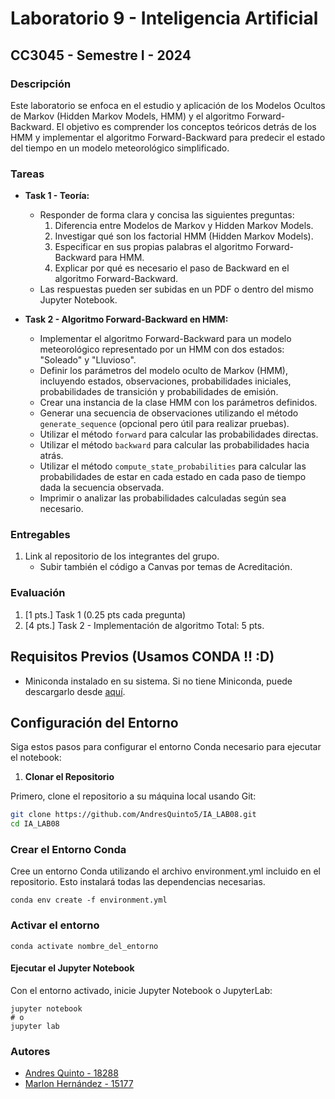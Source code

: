 # Laboratorio 9 - Inteligencia Artificial
## CC3045 - Semestre I - 2024

### Descripción
Este laboratorio se enfoca en el estudio y aplicación de los Modelos Ocultos de Markov (Hidden Markov Models, HMM) y el algoritmo Forward-Backward. El objetivo es comprender los conceptos teóricos detrás de los HMM y implementar el algoritmo Forward-Backward para predecir el estado del tiempo en un modelo meteorológico simplificado.

### Tareas
- **Task 1 - Teoría:**
  - Responder de forma clara y concisa las siguientes preguntas:
    1. Diferencia entre Modelos de Markov y Hidden Markov Models.
    2. Investigar qué son los factorial HMM (Hidden Markov Models).
    3. Especificar en sus propias palabras el algoritmo Forward-Backward para HMM.
    4. Explicar por qué es necesario el paso de Backward en el algoritmo Forward-Backward.
  - Las respuestas pueden ser subidas en un PDF o dentro del mismo Jupyter Notebook.

- **Task 2 - Algoritmo Forward-Backward en HMM:**
  - Implementar el algoritmo Forward-Backward para un modelo meteorológico representado por un HMM con dos estados: "Soleado" y "Lluvioso".
  - Definir los parámetros del modelo oculto de Markov (HMM), incluyendo estados, observaciones, probabilidades iniciales, probabilidades de transición y probabilidades de emisión.
  - Crear una instancia de la clase HMM con los parámetros definidos.
  - Generar una secuencia de observaciones utilizando el método `generate_sequence` (opcional pero útil para realizar pruebas).
  - Utilizar el método `forward` para calcular las probabilidades directas.
  - Utilizar el método `backward` para calcular las probabilidades hacia atrás.
  - Utilizar el método `compute_state_probabilities` para calcular las probabilidades de estar en cada estado en cada paso de tiempo dada la secuencia observada.
  - Imprimir o analizar las probabilidades calculadas según sea necesario.

### Entregables
1. Link al repositorio de los integrantes del grupo.
   - Subir también el código a Canvas por temas de Acreditación.

### Evaluación
1. [1 pts.] Task 1 (0.25 pts cada pregunta)
2. [4 pts.] Task 2 - Implementación de algoritmo
Total: 5 pts.

## Requisitos Previos (Usamos CONDA !! :D)

- Miniconda instalado en su sistema. Si no tiene Miniconda, puede descargarlo desde [aquí](https://docs.conda.io/en/latest/miniconda.html).

## Configuración del Entorno

Siga estos pasos para configurar el entorno Conda necesario para ejecutar el notebook:

1. **Clonar el Repositorio**

Primero, clone el repositorio a su máquina local usando Git:

```bash
git clone https://github.com/AndresQuinto5/IA_LAB08.git
cd IA_LAB08
```

### Crear el Entorno Conda
Cree un entorno Conda utilizando el archivo environment.yml incluido en el repositorio. Esto instalará todas las dependencias necesarias.

```
conda env create -f environment.yml
```

### Activar el entorno

```
conda activate nombre_del_entorno
```

#### Ejecutar el Jupyter Notebook

Con el entorno activado, inicie Jupyter Notebook o JupyterLab:

```
jupyter notebook
# o
jupyter lab
```

### Autores
- [Andres Quinto - 18288](https://github.com/AndresQuinto5)
- [Marlon Hernández - 15177](https://github.com/ivanhez)